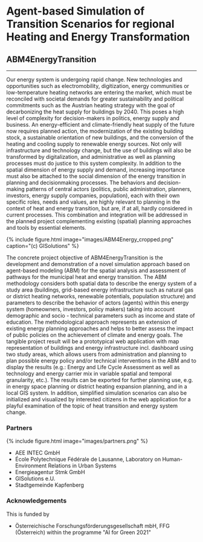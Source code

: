 # Agent-based Simulation of Transition Scenarios for regional Heating and Energy Transformation
## ABM4EnergyTransition

---
Our energy system is undergoing rapid change. New technologies and opportunities such as electromobility, digitization, energy communities or low-temperature heating networks are entering the market, which must be reconciled with societal demands for greater sustainability and political commitments such as the Austrian heating strategy with the goal of decarbonizing the heat supply for buildings by 2040. This poses a high level of complexity for decision-makers in politics, energy supply and business. An energy-efficient and climate-friendly heat supply of the future now requires planned action, the modernization of the existing building stock, a sustainable orientation of new buildings, and the conversion of the heating and cooling supply to renewable energy sources. Not only will infrastructure and technology change, but the use of buildings will also be transformed by digitalization, and administrative as well as planning processes must do justice to this system complexity. In addition to the spatial dimension of energy supply and demand, increasing importance must also be attached to the social dimension of the energy transition in planning and decisionmaking processes. The behaviors and decision-making patterns of central actors (politics, public administration, planners, investors, energy supply companies, population), each with their own specific roles, needs and values, are highly relevant to planning in the context of heat and energy transition, but are, if at all, hardly considered in current processes. This combination and integration will be addressed in the planned project complementing existing (spatial) planning approaches and tools by essential elements.

{%
  include figure.html
  image="images/ABM4Energy_cropped.png"
  caption="(c) GISolutions"
%}

The concrete project objective of ABM4EnergyTransition is the development and demonstration of a novel simulation approach based on agent-based modeling (ABM) for the spatial analysis and assessment of pathways for the municipal heat and energy transition. The ABM methodology considers both spatial data to describe the energy system of a study area (buildings, grid-based energy infrastructure such as natural gas or district heating networks, renewable potentials, population structure) and parameters to describe the behavior of actors (agents) within this energy system (homeowners, investors, policy makers) taking into account demographic and socio - technical parameters such as income and state of education. The methodological approach represents an extension of existing energy planning approaches and helps to better assess the impact of public policies on the achievement of climate and energy goals. The tangible project result will be a prototypical web application with map representation of buildings and energy infrastructure incl. dashboard using two study areas, which allows users from administration and planning to plan possible energy policy and/or technical interventions in the ABM and to display the results (e.g.: Energy and Life Cycle Assessment as well as technology and energy carrier mix in variable spatial and temporal granularity, etc.). The results can be exported for further
planning use, e.g. in energy space planning or district heating expansion planning, and in a local GIS system. In addition, simplified simulation scenarios can also be initialized and visualized by interested citizens in the web application for a playful examination of the topic of heat transition and energy system change.

### Partners
{%
  include figure.html
  image="images/partners.png"
%}

* AEE INTEC GmbH
* École Polytechnique Fédérale de Lausanne, Laboratory on Human-Environment Relations in Urban Systems
* Energieagentur Stmk GmbH
* GISolutions e.U.
* Stadtgemeinde Kapfenberg

### Acknowledgements
This is funded by 
* Österreichische Forschungsförderungsgesellschaft mbH, FFG (Österreich) within the programme "AI for Green 2021"

